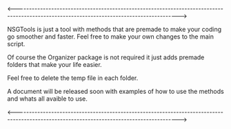 <----------------------------------------------------------------------------------------------------------------------------------------->

NSGTools is just a tool with methods that are premade to
make your coding go smoother and faster. Feel free to make
your own changes to the main script.

Of course the Organizer package is not required it just
adds premade folders that make your life easier.

Feel free to delete the temp file in each folder.

A document will be released soon with examples of how to
use the methods and whats all avaible to use.

<----------------------------------------------------------------------------------------------------------------------------------------->
